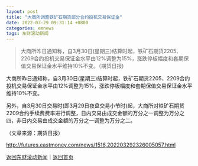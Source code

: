 ```yaml
---
layout: post
title: "大商所调整铁矿石期货部分合约投机交易保证金"
date: 2022-03-29 09:31:14 +0800
categories: emnews
tags: 东财滚动新闻
---
```

> 大商所昨日通知称，自3月30日(星期三)结算时起，铁矿石期货2205、2209合约投机交易保证金水平由12%调整为15%，涨跌停板幅度和套期保值交易保证金水平维持10%不变。（期货日报)

<p>大商所昨日通知称，自3月30日(星期三)结算时起，铁矿石期货2205、2209合约投机交易保证金水平由12%调整为15%，涨跌停板幅度和套期保值交易保证金水平维持10%不变。</p><p>另外，自3月30日交易时(即3月29日夜盘交易小节时)起，大商所对铁矿石期货2209合约手续费费率进行调整，日内交易由成交金额的万分之一调整为万分之四，非日内交易由成交金额的万分之一调整为万分之二。</p><p class="em_media">（文章来源：期货日报）</p>

<http://futures.eastmoney.com/news/1516,202203292326005057.html>

[返回东财滚动新闻](//finews.withounder.com/emnews/)｜[返回首页](//finews.withounder.com/)